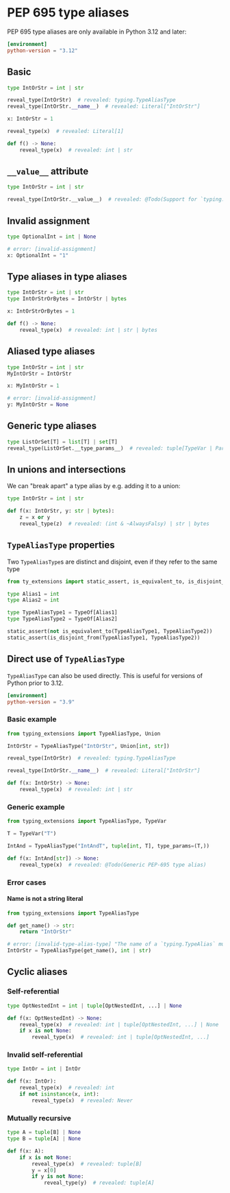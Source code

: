 # PEP 695 type aliases

PEP 695 type aliases are only available in Python 3.12 and later:

```toml
[environment]
python-version = "3.12"
```

## Basic

```py
type IntOrStr = int | str

reveal_type(IntOrStr)  # revealed: typing.TypeAliasType
reveal_type(IntOrStr.__name__)  # revealed: Literal["IntOrStr"]

x: IntOrStr = 1

reveal_type(x)  # revealed: Literal[1]

def f() -> None:
    reveal_type(x)  # revealed: int | str
```

## `__value__` attribute

```py
type IntOrStr = int | str

reveal_type(IntOrStr.__value__)  # revealed: @Todo(Support for `typing.TypeAlias`)
```

## Invalid assignment

```py
type OptionalInt = int | None

# error: [invalid-assignment]
x: OptionalInt = "1"
```

## Type aliases in type aliases

```py
type IntOrStr = int | str
type IntOrStrOrBytes = IntOrStr | bytes

x: IntOrStrOrBytes = 1

def f() -> None:
    reveal_type(x)  # revealed: int | str | bytes
```

## Aliased type aliases

```py
type IntOrStr = int | str
MyIntOrStr = IntOrStr

x: MyIntOrStr = 1

# error: [invalid-assignment]
y: MyIntOrStr = None
```

## Generic type aliases

```py
type ListOrSet[T] = list[T] | set[T]
reveal_type(ListOrSet.__type_params__)  # revealed: tuple[TypeVar | ParamSpec | TypeVarTuple, ...]
```

## In unions and intersections

We can "break apart" a type alias by e.g. adding it to a union:

```py
type IntOrStr = int | str

def f(x: IntOrStr, y: str | bytes):
    z = x or y
    reveal_type(z)  # revealed: (int & ~AlwaysFalsy) | str | bytes
```

## `TypeAliasType` properties

Two `TypeAliasType`s are distinct and disjoint, even if they refer to the same type

```py
from ty_extensions import static_assert, is_equivalent_to, is_disjoint_from, TypeOf

type Alias1 = int
type Alias2 = int

type TypeAliasType1 = TypeOf[Alias1]
type TypeAliasType2 = TypeOf[Alias2]

static_assert(not is_equivalent_to(TypeAliasType1, TypeAliasType2))
static_assert(is_disjoint_from(TypeAliasType1, TypeAliasType2))
```

## Direct use of `TypeAliasType`

`TypeAliasType` can also be used directly. This is useful for versions of Python prior to 3.12.

```toml
[environment]
python-version = "3.9"
```

### Basic example

```py
from typing_extensions import TypeAliasType, Union

IntOrStr = TypeAliasType("IntOrStr", Union[int, str])

reveal_type(IntOrStr)  # revealed: typing.TypeAliasType

reveal_type(IntOrStr.__name__)  # revealed: Literal["IntOrStr"]

def f(x: IntOrStr) -> None:
    reveal_type(x)  # revealed: int | str
```

### Generic example

```py
from typing_extensions import TypeAliasType, TypeVar

T = TypeVar("T")

IntAnd = TypeAliasType("IntAndT", tuple[int, T], type_params=(T,))

def f(x: IntAnd[str]) -> None:
    reveal_type(x)  # revealed: @Todo(Generic PEP-695 type alias)
```

### Error cases

#### Name is not a string literal

```py
from typing_extensions import TypeAliasType

def get_name() -> str:
    return "IntOrStr"

# error: [invalid-type-alias-type] "The name of a `typing.TypeAlias` must be a string literal"
IntOrStr = TypeAliasType(get_name(), int | str)
```

## Cyclic aliases

### Self-referential

```py
type OptNestedInt = int | tuple[OptNestedInt, ...] | None

def f(x: OptNestedInt) -> None:
    reveal_type(x)  # revealed: int | tuple[OptNestedInt, ...] | None
    if x is not None:
        reveal_type(x)  # revealed: int | tuple[OptNestedInt, ...]
```

### Invalid self-referential

```py
type IntOr = int | IntOr

def f(x: IntOr):
    reveal_type(x)  # revealed: int
    if not isinstance(x, int):
        reveal_type(x)  # revealed: Never
```

### Mutually recursive

```py
type A = tuple[B] | None
type B = tuple[A] | None

def f(x: A):
    if x is not None:
        reveal_type(x)  # revealed: tuple[B]
        y = x[0]
        if y is not None:
            reveal_type(y)  # revealed: tuple[A]
```
